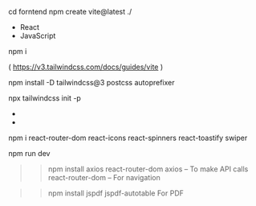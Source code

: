 
cd forntend
npm create vite@latest ./
 - React
 - JavaScript

npm i

( https://v3.tailwindcss.com/docs/guides/vite )

npm install -D tailwindcss@3 postcss autoprefixer

npx tailwindcss init -p

-

-

npm i react-router-dom react-icons react-spinners react-toastify swiper

npm run dev



>>npm install axios react-router-dom
axios – To make API calls
react-router-dom – For navigation
	
>>npm install jspdf jspdf-autotable
For PDF
